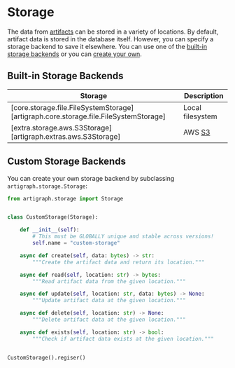 # Storage

The data from [artifacts](./building-blocks.md#artifacts) can be stored in a variety of
locations. By default, artifact data is stored in the database itself. However, you can
specify a storage backend to save it elsewhere. You can use one of the
[built-in storage backends](#built-in-storage-backends) or you can
[create your own](#custom-storage-backends).

## Built-in Storage Backends

| Storage                                                                              | Description                          |
| ------------------------------------------------------------------------------------ | ------------------------------------ |
| [core.storage.file.FileSystemStorage][artigraph.core.storage.file.FileSystemStorage] | Local filesystem                     |
| [extra.storage.aws.S3Storage][artigraph.extras.aws.S3Storage]                        | AWS [S3](https://aws.amazon.com/s3/) |

## Custom Storage Backends

You can create your own storage backend by subclassing `artigraph.storage.Storage`:

```python
from artigraph.storage import Storage


class CustomStorage(Storage):

    def __init__(self):
        # This must be GLOBALLY unique and stable across versions!
        self.name = "custom-storage"

    async def create(self, data: bytes) -> str:
        """Create the artifact data and return its location."""

    async def read(self, location: str) -> bytes:
        """Read artifact data from the given location."""

    async def update(self, location: str, data: bytes) -> None:
        """Update artifact data at the given location."""

    async def delete(self, location: str) -> None:
        """Delete artifact data at the given location."""

    async def exists(self, location: str) -> bool:
        """Check if artifact data exists at the given location."""


CustomStorage().regiser()
```
